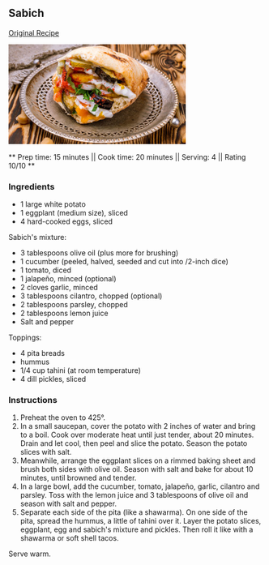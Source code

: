 ## Sabich

[Original Recipe](https://www.foodandwine.com/recipes/israeli-roast-eggplant-hummus-and-pickle-sandwiches)

![Picture](../img/sabich.jpg)

** Prep time: 15 minutes || Cook time: 20 minutes || Serving: 4 || Rating 10/10 **

### Ingredients

- 1 large white potato
- 1 eggplant (medium size), sliced
- 4 hard-cooked eggs, sliced

Sabich's mixture: 

- 3 tablespoons olive oil (plus more for brushing)
- 1 cucumber (peeled, halved, seeded and cut into /2-inch dice)
- 1 tomato, diced
- 1 jalapeño, minced (optional)
- 2 cloves garlic, minced
- 3 tablespoons cilantro, chopped (optional)
- 2 tablespoons parsley, chopped
- 2 tablespoons lemon juice
- Salt and pepper

Toppings:

- 4 pita breads
- hummus
- 1/4 cup tahini (at room temperature)
- 4 dill pickles, sliced

### Instructions

1. Preheat the oven to 425°. 
1. In a small saucepan, cover the potato with 2 inches of water and bring to a boil. Cook over moderate heat until just tender, about 20 minutes. Drain and let cool, then peel  and slice the potato. Season the potato slices with salt.
2. Meanwhile, arrange the eggplant slices on a rimmed baking sheet and brush both sides with olive oil. Season with salt and bake for about 10 minutes, until browned and tender.
3. In a large bowl, add the cucumber, tomato, jalapeño, garlic, cilantro and parsley. Toss with the lemon juice and 3 tablespoons of olive oil and season with salt and pepper.
4. Separate each side of the pita (like a shawarma). On one side of the pita, spread the hummus, a little of tahini over it. Layer the potato slices, eggplant, egg and sabich's mixture and pickles. Then roll it like with a shawarma or soft shell tacos.

Serve warm.
